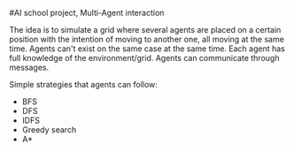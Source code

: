 #AI school project, Multi-Agent interaction

The idea is to simulate a grid where several agents are placed on a certain position with the intention of moving to another one, all moving at the same time.
Agents can't exist on the same case at the same time.
Each agent has full knowledge of the environment/grid.
Agents can communicate through messages.

Simple strategies that agents can follow:
- BFS
- DFS
- IDFS
- Greedy search
- A*
